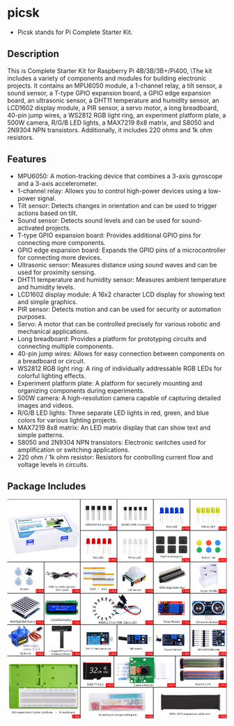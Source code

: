 # picsk
* Picsk stands for Pi Complete Starter Kit. 
## Description
This is Complete Starter Kit for Raspberry Pi 4B/3B/3B+/Pi400, \The kit includes a variety of components and modules for building electronic projects. It contains an MPU6050 module, a 1-channel relay, a tilt sensor, a sound sensor, a T-type GPIO expansion board, a GPIO edge expansion board, an ultrasonic sensor, a DHT11 temperature and humidity sensor, an LCD1602 display module, a PIR sensor, a servo motor, a long breadboard, 40-pin jump wires, a WS2812 RGB light ring, an experiment platform plate, a 500W camera, R/G/B LED lights, a MAX7219 8x8 matrix, and S8050 and 2N9304 NPN transistors. Additionally, it includes 220 ohms and 1k ohm resistors.
## Features
* MPU6050: A motion-tracking device that combines a 3-axis gyroscope and a 3-axis accelerometer.
* 1-channel relay: Allows you to control high-power devices using a low-power signal.
* Tilt sensor: Detects changes in orientation and can be used to trigger actions based on tilt.
* Sound sensor: Detects sound levels and can be used for sound-activated projects.
* T-type GPIO expansion board: Provides additional GPIO pins for connecting more components.
* GPIO edge expansion board: Expands the GPIO pins of a microcontroller for connecting more devices.
* Ultrasonic sensor: Measures distance using sound waves and can be used for proximity sensing.
* DHT11 temperature and humidity sensor: Measures ambient temperature and humidity levels.
* LCD1602 display module: A 16x2 character LCD display for showing text and simple graphics.
* PIR sensor: Detects motion and can be used for security or automation purposes.
* Servo: A motor that can be controlled precisely for various robotic and mechanical applications.
* Long breadboard: Provides a platform for prototyping circuits and connecting multiple components.
* 40-pin jump wires: Allows for easy connection between components on a breadboard or circuit.
* WS2812 RGB light ring: A ring of individually addressable RGB LEDs for colorful lighting effects.
* Experiment platform plate: A platform for securely mounting and organizing components during experiments.
* 500W camera: A high-resolution camera capable of capturing detailed images and videos.
* R/G/B LED lights: Three separate LED lights in red, green, and blue colors for various lighting projects.
* MAX7219 8x8 matrix: An LED matrix display that can show text and simple patterns.
* S8050 and 2N9304 NPN transistors: Electronic switches used for amplification or switching applications.
* 220 ohm / 1k ohm resistor: Resistors for controlling current flow and voltage levels in circuits.

## Package Includes
![Pacakge Lists](清单2.jpg)
